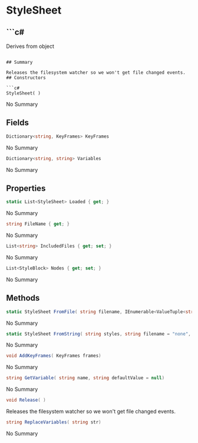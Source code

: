# StyleSheet

## ```c#
Derives from object
```

## Summary

Releases the filesystem watcher so we won't get file changed events.
## Constructors

```c#
StyleSheet( ) 
```
No Summary
## Fields

```c#
Dictionary<string, KeyFrames> KeyFrames
```
No Summary
```c#
Dictionary<string, string> Variables
```
No Summary
## Properties

```c#
static List<StyleSheet> Loaded { get; } 
```
No Summary
```c#
string FileName { get; } 
```
No Summary
```c#
List<string> IncludedFiles { get; set; } 
```
No Summary
```c#
List<StyleBlock> Nodes { get; set; } 
```
No Summary
## Methods

```c#
static StyleSheet FromFile( string filename, IEnumerable<ValueTuple<string, string>> variables = null) 
```
No Summary
```c#
static StyleSheet FromString( string styles, string filename = "none", IEnumerable<ValueTuple<string, string>> variables = null, bool notices = false) 
```
No Summary
```c#
void AddKeyFrames( KeyFrames frames) 
```
No Summary
```c#
string GetVariable( string name, string defaultValue = null) 
```
No Summary
```c#
void Release( ) 
```
Releases the filesystem watcher so we won't get file changed events.
```c#
string ReplaceVariables( string str) 
```
No Summary
